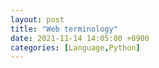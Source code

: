 ```yaml
---
layout: post
title: "Web terminology"
date: 2021-11-14 14:05:00 +0900
categories: [Language,Python]
---
```


